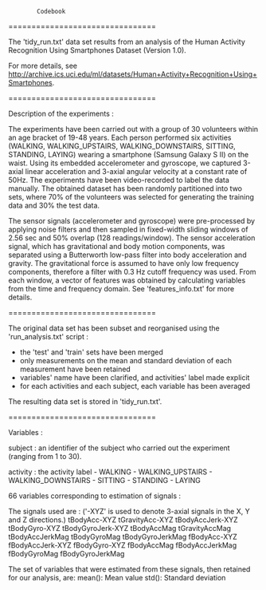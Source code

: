 

			Codebook

================================

The 'tidy_run.txt' data set results from an analysis of the Human Activity Recognition Using Smartphones Dataset (Version 1.0). 

For more details, see http://archive.ics.uci.edu/ml/datasets/Human+Activity+Recognition+Using+Smartphones.

================================

Description of the experiments :

The experiments have been carried out with a group of 30 volunteers within an age bracket of 19-48 years. Each person performed six activities (WALKING, WALKING_UPSTAIRS, WALKING_DOWNSTAIRS, SITTING, STANDING, LAYING) wearing a smartphone (Samsung Galaxy S II) on the waist. Using its embedded accelerometer and gyroscope, we captured 3-axial linear acceleration and 3-axial angular velocity at a constant rate of 50Hz. The experiments have been video-recorded to label the data manually. The obtained dataset has been randomly partitioned into two sets, where 70% of the volunteers was selected for generating the training data and 30% the test data. 

The sensor signals (accelerometer and gyroscope) were pre-processed by applying noise filters and then sampled in fixed-width sliding windows of 2.56 sec and 50% overlap (128 readings/window). The sensor acceleration signal, which has gravitational and body motion components, was separated using a Butterworth low-pass filter into body acceleration and gravity. The gravitational force is assumed to have only low frequency components, therefore a filter with 0.3 Hz cutoff frequency was used. From each window, a vector of features was obtained by calculating variables from the time and frequency domain. See 'features_info.txt' for more details.

================================

The original data set has been subset and reorganised using the 'run_analysis.txt' script : 
- the 'test' and 'train' sets have been merged
- only measurements on the mean and standard deviation of each measurement have been retained
- variables' name have been clarified, and activities' label made explicit
- for each activities and each subject, each variable has been averaged

The resulting data set is stored in 'tidy_run.txt'. 

================================

Variables :

subject : an identifier of the subject who carried out the experiment (ranging from 1 to 30).

activity : the activity label 
	- WALKING
	- WALKING_UPSTAIRS
	- WALKING_DOWNSTAIRS
	- SITTING
	- STANDING
	- LAYING


66 variables corresponding to estimation of signals :

The signals used are :
('-XYZ' is used to denote 3-axial signals in the X, Y and Z directions.)
tBodyAcc-XYZ
tGravityAcc-XYZ
tBodyAccJerk-XYZ
tBodyGyro-XYZ
tBodyGyroJerk-XYZ
tBodyAccMag
tGravityAccMag
tBodyAccJerkMag
tBodyGyroMag
tBodyGyroJerkMag
fBodyAcc-XYZ
fBodyAccJerk-XYZ
fBodyGyro-XYZ
fBodyAccMag
fBodyAccJerkMag
fBodyGyroMag
fBodyGyroJerkMag

The set of variables that were estimated from these signals, then retained for our analysis, are: 
mean(): Mean value
std(): Standard deviation
